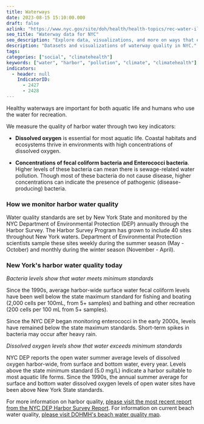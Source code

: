 ```yaml
---
title: Waterways
date: 2023-08-15 15:10:00.000
draft: false
azlink: "https://www.nyc.gov/site/doh/health/health-topics/rec-water-illness.page"
seo_title: "Waterway data for NYC"
seo_description: "Explore data, visualizations, and more on ways that environments shape health in New York City's neighborhoods."
description: "Datasets and visualizations of waterway quality in NYC."
tags:
categories: ["social", "climatehealth"]
keywords: ["water", "harbor", "pollution", "climate", "climatehealth"]
indicators:
  - header: null
    IndicatorID:
      - 2427
      - 2428
---
```


Healthy waterways are important for both aquatic life and humans who use the water for recreation.

We measure the quality of harbor water through two key indicators:

- **Dissolved oxygen** is essential for most aquatic life. Coastal habitats and ecosystems thrive in environments with high concentrations of dissolved oxygen.

- **Concentrations of fecal coliform bacteria and Enterococci bacteria**. Higher levels of these bacteria can mean there is sewage-related water pollution. Though most of these bacteria do not cause disease, higher concentrations can indicate the presence of pathogenic (disease-producing) bacteria.

### How we monitor harbor water quality

Water quality standards are set by New York State and monitored by the NYC Department of Environmental Protection (DEP) annually through the Harbor Survey. The Harbor Survey Program has grown to include 40 sites throughout New York waters. Department of Environmental Protection scientists sample these sites weekly during the summer season (May - October) and monthly during the winter season (November - April).

### New York's harbor water quality today

_Bacteria levels show that water meets minimum standards_

Since the 1990s, average harbor-wide surface water fecal coliform levels have been well below the state maximum standard for fishing and boating (2,000 cells per 100mL, from 5+ samples) and bathing and other recreation (200 cells per 100 mL from 5+ samples).

Since the NYC DEP began monitoring enterococci in the early 2000s, levels have remained below the state maximum standards. Short-term spikes in bacteria may occur after heavy rain.

_Dissolved oxygen levels show that water exceeds minimum standards_

NYC DEP reports the open water summer average levels of dissolved oxygen harbor-wide, from surface and bottom water, every year. Levels above the state minimum standard (5.0 mg/L) indicate a harbor suitable to most aquatic life forms. Since the 1990s, the annual summer average for surface and bottom water dissolved oxygen levels of open water sites have been above New York State standards.

For more information on harbor quality, [please visit the most recent report from the NYC DEP Harbor Survey Report](https://www.nyc.gov/site/dep/water/harbor-water-quality.page). For information on current beach water quality, [please visit DOHMH's beach water quality map](https://a816-dohbesp.nyc.gov/IndicatorPublic/Beaches/).
